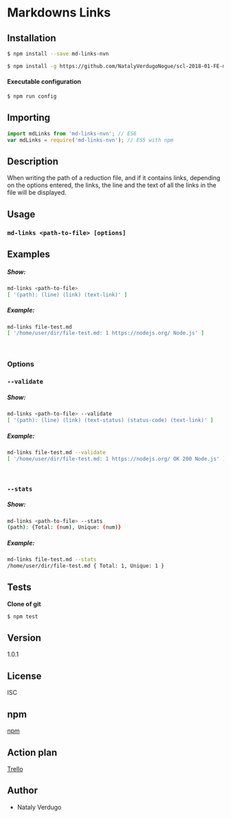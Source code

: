 # Markdowns Links

## Installation

```sh
$ npm install --save md-links-nvn
```
```sh
$ npm install -g https://github.com/NatalyVerdugoNogue/scl-2018-01-FE-markdown 
```

#### Executable configuration

```sh
$ npm run config 
```

## Importing

```javascript
import mdLinks from 'md-links-nvn'; // ES6
var mdLinks = require('md-links-nvn'); // ES5 with npm
```

## Description

When writing the path of a reduction file, and if it contains links, depending on the options entered, the links, the line and the text of all the links in the file will be displayed.


## Usage

### `md-links <path-to-file> [options]`

## Examples

##### Show:
```sh
md-links <path-to-file>
[ '(path): (line) (link) (text-link)' ]
```
##### Example:
```sh
md-links file-test.md
[ '/home/user/dir/file-test.md: 1 https://nodejs.org/ Node.js' ]
```

&nbsp;
### Options

### `--validate`

##### Show:
```sh
md-links <path-to-file> --validate
[ '(path): (line) (link) (text-status) (status-code) (text-link)' ]
```
##### Example:
```sh
md-links file-test.md --validate
[ '/home/user/dir/file-test.md: 1 https://nodejs.org/ OK 200 Node.js' ]
```

&nbsp;
### `--stats`

##### Show:
```sh
md-links <path-to-file> --stats
(path): {Total: (num), Unique: (num)}
```
##### Example:
```sh
md-links file-test.md --stats
/home/user/dir/file-test.md { Total: 1, Unique: 1 }
```


## Tests 
**Clone of git**

```javascript
$ npm test 
```

## Version

1.0.1

## License

ISC

## npm

[npm](https://www.npmjs.com/package/md-links-nvn)

## Action plan

[Trello](https://trello.com/b/uSW6xQs4/markdown-links)

## Author
- Nataly Verdugo 